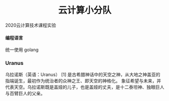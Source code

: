 <!--
 * @Author: Firefly
 * @Date: 2020-02-26 12:32:21
 * @Descripttion: 
 * @LastEditTime: 2020-03-30 21:24:19
 -->
# <center>云计算小分队</center>


2020云计算技术课程实验


#### 编程语言
统一使用 golang

### Uranus

乌拉诺斯（英语：Uranus） [1]  是古希腊神话中的天空之神，从大地之神盖亚的指端诞生，最初作为统治者的众神之王、即天空的神格化。
象征希望与未来，并代表天空。乌拉诺斯既是盖娅的儿子，也是盖娅的丈夫，是十二泰坦神、独眼巨人与百臂巨人的父亲。


